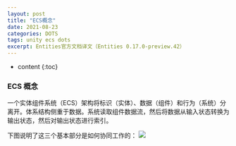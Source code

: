 ```yaml
---
layout: post
title: "ECS概念"
date: 2021-08-23
categories: DOTS
tags: unity ecs dots
excerpt: Entities官方文档译文（Entities 0.17.0-preview.42）
---
```

* content
{:toc}

### ECS 概念
一个实体组件系统（ECS）架构将标识（实体）、数据（组件）和行为（系统）分离开。体系结构侧重于数据。系统读取组件数据流，然后将数据从输入状态转换为输出状态，然后对输出状态进行索引。

下图说明了这三个基本部分是如何协同工作的：
![](https://cdn.jsdelivr.net/gh/longshilin/images/20210830211246.png)





























<!--stackedit_data:
eyJoaXN0b3J5IjpbLTM5ODc0NDc5MiwxNDg4NjQ4NjUsLTc1ND
Q5OTMwMl19
-->